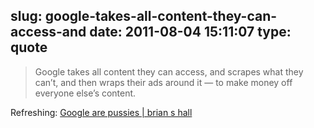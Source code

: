 slug: google-takes-all-content-they-can-access-and
date: 2011-08-04 15:11:07
type: quote
---

> Google takes all content they can access, and scrapes what they can’t, and then wraps their ads around it — to make money off everyone else’s content.

Refreshing: [Google are pussies | brian s hall](http://brianshall.com/content/google-are-pussies)
